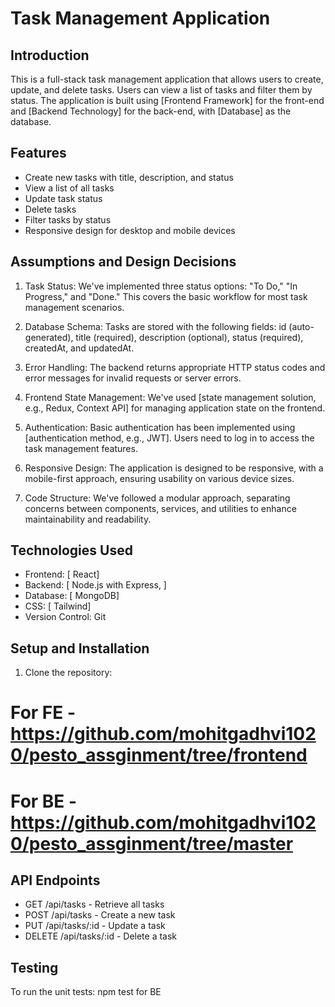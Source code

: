 # Task Management Application

## Introduction

This is a full-stack task management application that allows users to create, update, and delete tasks. Users can view a list of tasks and filter them by status. The application is built using [Frontend Framework] for the front-end and [Backend Technology] for the back-end, with [Database] as the database.

## Features

- Create new tasks with title, description, and status
- View a list of all tasks
- Update task status
- Delete tasks
- Filter tasks by status
- Responsive design for desktop and mobile devices

## Assumptions and Design Decisions

1. Task Status: We've implemented three status options: "To Do," "In Progress," and "Done." This covers the basic workflow for most task management scenarios.

2. Database Schema: Tasks are stored with the following fields: id (auto-generated), title (required), description (optional), status (required), createdAt, and updatedAt.

3. Error Handling: The backend returns appropriate HTTP status codes and error messages for invalid requests or server errors.

4. Frontend State Management: We've used [state management solution, e.g., Redux, Context API] for managing application state on the frontend.

5. Authentication: Basic authentication has been implemented using [authentication method, e.g., JWT]. Users need to log in to access the task management features.

6. Responsive Design: The application is designed to be responsive, with a mobile-first approach, ensuring usability on various device sizes.

7. Code Structure: We've followed a modular approach, separating concerns between components, services, and utilities to enhance maintainability and readability.

## Technologies Used

- Frontend: [ React]
- Backend: [ Node.js with Express, ]
- Database: [ MongoDB]
- CSS: [ Tailwind]
- Version Control: Git

## Setup and Installation

1. Clone the repository:

# For FE - https://github.com/mohitgadhvi1020/pesto_assginment/tree/frontend

# For BE - https://github.com/mohitgadhvi1020/pesto_assginment/tree/master

## API Endpoints

- GET /api/tasks - Retrieve all tasks
- POST /api/tasks - Create a new task
- PUT /api/tasks/:id - Update a task
- DELETE /api/tasks/:id - Delete a task

## Testing

To run the unit tests:
npm test for BE
